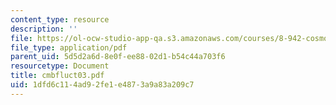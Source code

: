 ```yaml
---
content_type: resource
description: ''
file: https://ol-ocw-studio-app-qa.s3.amazonaws.com/courses/8-942-cosmology-fall-2001/1dfd6c114ad92fe1e4873a9a83a209c7_cmbfluct03.pdf
file_type: application/pdf
parent_uid: 5d5d2a6d-8e0f-ee88-02d1-b54c44a703f6
resourcetype: Document
title: cmbfluct03.pdf
uid: 1dfd6c11-4ad9-2fe1-e487-3a9a83a209c7
---
```

